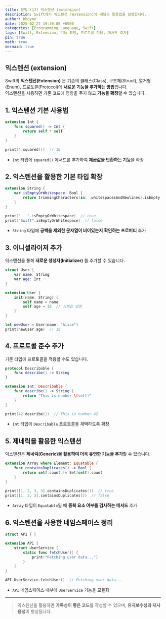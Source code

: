 ```yaml
---
title: 문법 (17) 익스텐션 (extension)
description: Swift에서 익스텐션 (extension)의 개념과 활용법을 설명합니다.
author: bbdyno
date: 2025-02-24 19:30:00 +0900
categories: [Programming Language, Swift]
tags: [Swift, Extension, 기능 확장, 프로토콜 적용, 메서드 추가]
pin: true
math: true
mermaid: true
---
```


## 익스텐션 (extension)


Swift의 **익스텐션(Extension)** 은 기존의 클래스(Class), 구조체(Struct), 열거형(Enum), 프로토콜(Protocol)에 **새로운 기능을 추가하는 방법**입니다.  
익스텐션을 사용하면 기존 코드에 영향을 주지 않고 **기능을 확장**할 수 있습니다.

## 1. 익스텐션 기본 사용법

```swift
extension Int {
    func squared() -> Int {
        return self * self
    }
}

print(4.squared())  // 16
```

- `Int` 타입에 `squared()` 메서드를 추가하여 **제곱값을 반환하는 기능**을 확장

## 2. 익스텐션을 활용한 기본 타입 확장

```swift
extension String {
    var isEmptyOrWhitespace: Bool {
        return trimmingCharacters(in: .whitespacesAndNewlines).isEmpty
    }
}

print("   ".isEmptyOrWhitespace)  // true
print("Swift".isEmptyOrWhitespace)  // false
```

- `String` 타입에 **공백을 제외한 문자열이 비어있는지 확인하는 프로퍼티** 추가

## 3. 이니셜라이저 추가

익스텐션을 통해 **새로운 생성자(Initializer)** 를 추가할 수 있습니다.

```swift
struct User {
    var name: String
    var age: Int
}

extension User {
    init(name: String) {
        self.name = name
        self.age = 18  // 기본값 설정
    }
}

let newUser = User(name: "Alice")
print(newUser.age)  // 18
```

## 4. 프로토콜 준수 추가

기존 타입에 프로토콜을 적용할 수도 있습니다.

```swift
protocol Describable {
    func describe() -> String
}

extension Int: Describable {
    func describe() -> String {
        return "This is number \(self)"
    }
}

print(42.describe())  // This is number 42
```

- `Int` 타입에 `Describable` 프로토콜을 채택하도록 확장

## 5. 제네릭을 활용한 익스텐션

익스텐션은 **제네릭(Generic)을 활용하여 더욱 유연한 기능을 추가**할 수 있습니다.

```swift
extension Array where Element: Equatable {
    func containsDuplicates() -> Bool {
        return self.count != Set(self).count
    }
}

print([1, 2, 3, 3].containsDuplicates())  // true
print([1, 2, 3].containsDuplicates())  // false
```

- `Array` 타입이 `Equatable`일 때 **중복 요소 여부를 검사하는 메서드** 추가

## 6. 익스텐션을 사용한 네임스페이스 정리

```swift
struct API { }

extension API {
    struct UserService {
        static func fetchUser() {
            print("Fetching user data...")
        }
    }
}

API.UserService.fetchUser()  // Fetching user data...
```

- `API` 네임스페이스 내부에 `UserService` 기능을 모듈화

---

> 익스텐션을 활용하면 **가독성이 좋은 코드**를 작성할 수 있으며, **유지보수성과 재사용성**이 향상됩니다.

